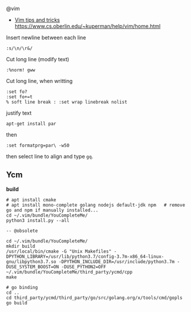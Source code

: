 @vim

* [Vim tips and tricks](html/vim-tips-tricks/home.html)
https://www.cs.oberlin.edu/~kuperman/help/vim/home.html

Insert newline between each line

    :s/\n/\r&/


Cut long line (modify text)

    :%norm! gww


Cut long line, when writting

    :set fo?
    :set fo+=t
    % soft line break : :set wrap linebreak nolist


justify text

    apt-get install par

then

    :set formatprg=par\ -w50

then select line to align and type `gq`.

## Ycm

**build**

    # apt install cmake
    # apt install mono-complete golang nodejs default-jdk npm   # remove go and npm if manually installed...
    cd ~/.vim/bundle/YouCompleteMe/
    python3 install.py --all

    -- @obsolete

    cd ~/.vim/bundle/YouCompleteMe/
    mkdir build
    /usr/local/bin/cmake -G "Unix Makefiles" -DPYTHON_LIBRARY=/usr/lib/python3.7/config-3.7m-x86_64-linux-gnu/libpython3.7.so -DPYTHON_INCLUDE_DIR=/usr/include/python3.7m -DUSE_SYSTEM_BOOST=ON -DUSE_PYTHON2=OFF ~/.vim/bundle/YouCompleteMe/third_party/ycmd/cpp
    make

    # go binding
    cd ..
    cd third_party/ycmd/third_party/go/src/golang.org/x/tools/cmd/gopls
    go build
